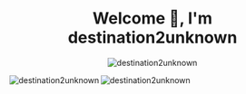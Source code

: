 <h1 align="center">Welcome 👋, I'm destination2unknown</h1>
<p align="center"> <img src="https://komarev.com/ghpvc/?username=destination2unknown&label=Profile%20views&color=0e75b6&style=flat" alt="destination2unknown" /> </p>

<p><img align="left" src="https://github-readme-stats.vercel.app/api/top-langs?username=destination2unknown&show_icons=true&locale=en&layout=compact" alt="destination2unknown" />

<img align="left" src="https://github-readme-stats.vercel.app/api?username=destination2unknown&show_icons=true&locale=en" alt="destination2unknown" /></p>
